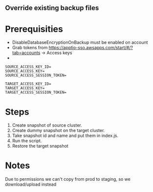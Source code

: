 ## Override existing backup files

# Prerequisities 

- DisableDatabaseEncryptionOnBackup must be enabled on account
- Grab tokens from https://apptio-sso.awsapps.com/start/#/?tab=accounts -> Access keys
- 

```
SOURCE_ACCESS_KEY_ID=
SOURCE_ACCESS_KEY=
SOURCE_ACCESS_SESSION_TOKEN=

TARGET_ACCESS_KEY_ID=
TARGET_ACCESS_KEY=
TARGET_ACCESS_SESSION_TOKEN=
```

# Steps

1. Create snapshot of source cluster.
1. Create dummy snapshot on the target cluster. 
1. Take snapshot id and name and put them in index.js.
1. Run the script.
1. Restore the target snapshot


# Notes

Due to permissions we can't copy from prod to staging, so we download/upload instead
